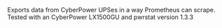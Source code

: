 Exports data from CyberPower UPSes in a way Prometheus can scrape. Tested with an CyberPower LX1500GU and pwrstat version 1.3.3

